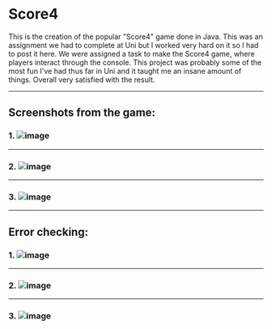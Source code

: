 # Score4

This is the creation of the popular "Score4" game done in Java. This was an assignment we had to complete at Uni but I worked very hard on it so I had to post it here. We  were assigned a task to make the Score4 game, where players interact through the console. This project was probably some of the most fun I've had thus far in Uni and it taught me an insane amount of things. Overall very satisfied with the result.

-----------------------------------------------------------------------------------------------------------------------
## Screenshots from the game: 

### 1. ![image](https://user-images.githubusercontent.com/101106849/157555939-7d77c866-c0eb-44df-8b5d-50a759772b35.png)
-----------------------------------------------------------------------------------------------------------------------
### 2. ![image](https://user-images.githubusercontent.com/101106849/157556001-91ddcdb6-c0b9-425a-8882-f9d152f267b2.png)
-----------------------------------------------------------------------------------------------------------------------
### 3. ![image](https://user-images.githubusercontent.com/101106849/157556280-35592a9a-680b-4e84-9fb5-8deca21ff0bd.png)
-----------------------------------------------------------------------------------------------------------------------

## Error checking: 

### 1. ![image](https://user-images.githubusercontent.com/101106849/157556794-4ce33629-a9b4-4ac9-9f3f-2f53b179f05c.png)
-----------------------------------------------------------------------------------------------------------------------
### 2. ![image](https://user-images.githubusercontent.com/101106849/157556974-2ff3d235-c7e2-41e0-9186-10216cebe668.png)
-----------------------------------------------------------------------------------------------------------------------
### 3. ![image](https://user-images.githubusercontent.com/101106849/157557365-34bf8a71-54f6-48bd-9146-6b666882dce3.png)







